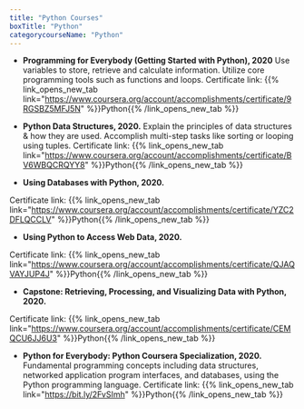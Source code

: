 ```yaml
---
title: "Python Courses"
boxTitle: "Python"
categorycourseName: "Python"
---
```

- __Programming for Everybody (Getting Started with Python), 2020__
Use variables to store, retrieve and calculate information. Utilize core programming tools such as functions and loops.
Certificate link: {{% link_opens_new_tab link="https://www.coursera.org/account/accomplishments/certificate/9RGSBZ5MFJ5N" %}}Python{{% /link_opens_new_tab %}}

- __Python Data Structures, 2020.__
Explain the principles of data structures & how they are used. Accomplish multi-step tasks like sorting or looping using tuples.
Certificate link: {{% link_opens_new_tab link="https://www.coursera.org/account/accomplishments/certificate/BV6WBQCRQYY8" %}}Python{{% /link_opens_new_tab %}}

- __Using Databases with Python, 2020.__

Certificate link: {{% link_opens_new_tab link="https://www.coursera.org/account/accomplishments/certificate/YZC2DFLQCCLV" %}}Python{{% /link_opens_new_tab %}}

- __Using Python to Access Web Data, 2020.__

Certificate link: {{% link_opens_new_tab link="https://www.coursera.org/account/accomplishments/certificate/QJAQVAYJUP4J" %}}Python{{% /link_opens_new_tab %}}

- __Capstone: Retrieving, Processing, and Visualizing Data with Python, 2020.__

Certificate link: {{% link_opens_new_tab link="https://www.coursera.org/account/accomplishments/certificate/CEMQCU6JJ6U3" %}}Python{{% /link_opens_new_tab %}}


- __Python for Everybody: Python Coursera Specialization, 2020.__
Fundamental programming concepts including data structures, networked application program interfaces, and databases, using the Python programming language.
Certificate link: {{% link_opens_new_tab link="https://bit.ly/2FvSImh" %}}Python{{% /link_opens_new_tab %}}

